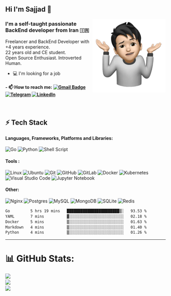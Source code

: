 ## Hi I'm Sajjad 👋

<!--
**SajjadManafi/SajjadManafi** is a ✨ _special_ ✨ repository because its `README.md` (this file) appears on your GitHub profile.

Here are some ideas to get you started:
-->

<a href="#"><img src="etc/Sajjad.png" align="right" height="230" /></a>
### I'm a self-taught passionate BackEnd developer from Iran 🇮🇷
Freelancer and BackEnd Developer with +4 years experience.<br>
22 years old and CE student.<br>
Open Source Enthusiast. Introverted Human. 


- :computer: I'm looking for a job

#### - 📫 How to reach me:   [![Gmail Badge](https://img.shields.io/badge/-gmail-c14438?style=for-the-badge&logo=Gmail&logoColor=ffffff)](mailto:sajadmanafi8@gmail.com) [![Telegram](https://img.shields.io/badge/telegram-1DA1F2.svg?style=for-the-badge&logoColor=ffffff)](https://t.me/itsSajjadMa) [![LinkedIn](https://img.shields.io/badge/LinkedIn-%230077B5.svg?logo=linkedin&logoColor=white)](https://linkedin.com/in/Sajjad-Manafi) 

<br>

## ⚡ Tech Stack

#### Languages, Frameworks, Platforms and Libraries: <br>
![Go](https://img.shields.io/badge/go-%2300ADD8.svg?style=for-the-badge&logo=go&logoColor=white)
![Python](https://img.shields.io/badge/python-3670A0?style=for-the-badge&logo=python&logoColor=ffdd54)
![Shell Script](https://img.shields.io/badge/shell_script-%23121011.svg?style=for-the-badge&logo=gnu-bash&logoColor=white)


#### Tools : <br>
![Linux](https://img.shields.io/badge/Linux-FCC624?style=for-the-badge&logo=linux&logoColor=black) 
![Ubuntu](https://img.shields.io/badge/Ubuntu-E95420?style=for-the-badge&logo=ubuntu&logoColor=white)
![Git](https://img.shields.io/badge/git-%23F05033.svg?style=for-the-badge&logo=git&logoColor=white)
![GitHub](https://img.shields.io/badge/github-%23121011.svg?style=for-the-badge&logo=github&logoColor=white)
![GitLab](https://img.shields.io/badge/gitlab-%23181717.svg?style=for-the-badge&logo=gitlab&logoColor=white)
![Docker](https://img.shields.io/badge/docker-%230db7ed.svg?style=for-the-badge&logo=docker&logoColor=white)
![Kubernetes](https://img.shields.io/badge/kubernetes-%23326ce5.svg?style=for-the-badge&logo=kubernetes&logoColor=white)
![Visual Studio Code](https://img.shields.io/badge/Visual%20Studio%20Code-0078d7.svg?style=for-the-badge&logo=visual-studio-code&logoColor=white)
![Jupyter Notebook](https://img.shields.io/badge/jupyter-%23FA0F00.svg?style=for-the-badge&logo=jupyter&logoColor=white)

#### Other: <br>
![Nginx](https://img.shields.io/badge/nginx-%23009639.svg?style=for-the-badge&logo=nginx&logoColor=white)
![Postgres](https://img.shields.io/badge/postgres-%23316192.svg?style=for-the-badge&logo=postgresql&logoColor=white) 
![MySQL](https://img.shields.io/badge/mysql-%2300f.svg?style=for-the-badge&logo=mysql&logoColor=white) 
![MongoDB](https://img.shields.io/badge/MongoDB-%234ea94b.svg?style=for-the-badge&logo=mongodb&logoColor=white) 
![SQLite](https://img.shields.io/badge/sqlite-%2307405e.svg?style=for-the-badge&logo=sqlite&logoColor=white) 
![Redis](https://img.shields.io/badge/redis-%23DD0031.svg?style=for-the-badge&logo=redis&logoColor=white)




<!-- <hr> -->

<!-- ### 💻 Coding Stats -->

<!--START_SECTION:waka-->

```txt
Go         5 hrs 19 mins   ███████████████████████▒░   93.53 %
YAML       7 mins          ▓░░░░░░░░░░░░░░░░░░░░░░░░   02.18 %
Docker     5 mins          ▒░░░░░░░░░░░░░░░░░░░░░░░░   01.63 %
Markdown   4 mins          ▒░░░░░░░░░░░░░░░░░░░░░░░░   01.40 %
Python     4 mins          ▒░░░░░░░░░░░░░░░░░░░░░░░░   01.26 %
```

<!--END_SECTION:waka-->

<hr>

# 📊 GitHub Stats:
![](https://github-readme-stats.vercel.app/api?username=sajjadManafi&theme=dark&hide_border=false&include_all_commits=true&count_private=true)<br/>
![](https://github-readme-streak-stats.herokuapp.com/?user=sajjadManafi&theme=dark&hide_border=false)<br/>
![](https://github-readme-stats.vercel.app/api/top-langs/?username=sajjadManafi&theme=dark&hide_border=false&include_all_commits=true&count_private=true&layout=compact)





